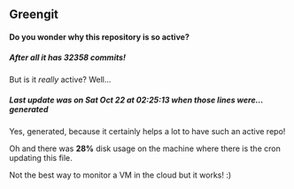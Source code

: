 ## Greengit

#### Do you wonder why this repository is so active?

##### After all it has 32358 commits!

But is it *really* active? Well...

##### Last update was on Sat Oct 22 at 02:25:13 when those lines were... generated

Yes, generated, because it certainly helps a lot to have such an active repo!

Oh and there was **28%** disk usage on the machine
where there is the cron updating this file.

Not the best way to monitor a VM in the cloud but it works! :)
